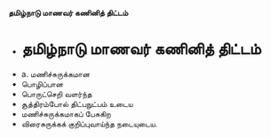 **தமிழ்நாடு மாணவர் கணினித் திட்டம்**
- # தமிழ்நாடு மாணவர் கணினித் திட்டம்
- a. மணிச்சுருக்கமான
- பொழிப்பான
- பொருட்செறி வளர்ந்த
- சூத்திரம்போல் திட்பநுட்பம் உடைய
- மணிச்சுருக்கமாகப் பேசுகிற
- விரைசுருக்கக் குறிப்புவாய்ந்த நடையுடைய.

